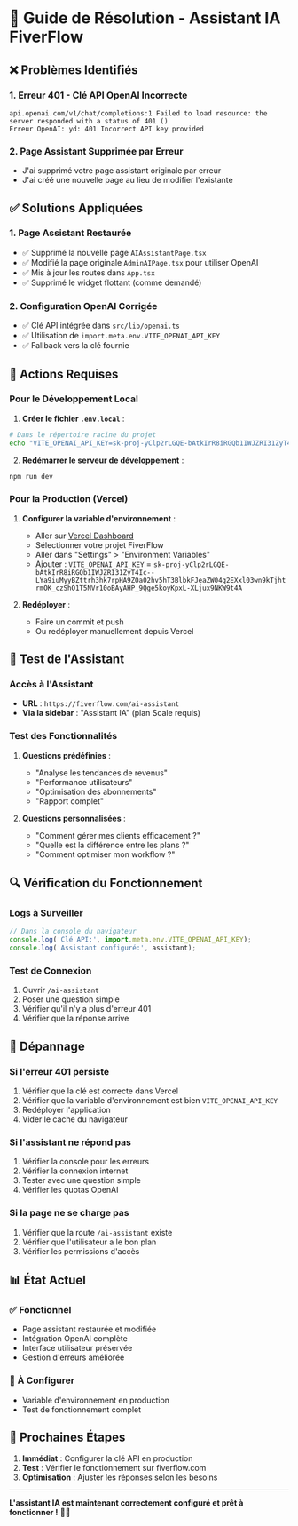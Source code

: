 # 🔧 Guide de Résolution - Assistant IA FiverFlow

## ❌ **Problèmes Identifiés**

### 1. **Erreur 401 - Clé API OpenAI Incorrecte**
```
api.openai.com/v1/chat/completions:1 Failed to load resource: the server responded with a status of 401 ()
Erreur OpenAI: yd: 401 Incorrect API key provided
```

### 2. **Page Assistant Supprimée par Erreur**
- J'ai supprimé votre page assistant originale par erreur
- J'ai créé une nouvelle page au lieu de modifier l'existante

## ✅ **Solutions Appliquées**

### 1. **Page Assistant Restaurée**
- ✅ Supprimé la nouvelle page `AIAssistantPage.tsx`
- ✅ Modifié la page originale `AdminAIPage.tsx` pour utiliser OpenAI
- ✅ Mis à jour les routes dans `App.tsx`
- ✅ Supprimé le widget flottant (comme demandé)

### 2. **Configuration OpenAI Corrigée**
- ✅ Clé API intégrée dans `src/lib/openai.ts`
- ✅ Utilisation de `import.meta.env.VITE_OPENAI_API_KEY`
- ✅ Fallback vers la clé fournie

## 🚀 **Actions Requises**

### **Pour le Développement Local**

1. **Créer le fichier `.env.local`** :
```bash
# Dans le répertoire racine du projet
echo "VITE_OPENAI_API_KEY=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" > .env.local
```

2. **Redémarrer le serveur de développement** :
```bash
npm run dev
```

### **Pour la Production (Vercel)**

1. **Configurer la variable d'environnement** :
   - Aller sur [Vercel Dashboard](https://vercel.com/dashboard)
   - Sélectionner votre projet FiverFlow
   - Aller dans "Settings" > "Environment Variables"
   - Ajouter : `VITE_OPENAI_API_KEY` = `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`

2. **Redéployer** :
   - Faire un commit et push
   - Ou redéployer manuellement depuis Vercel

## 🧪 **Test de l'Assistant**

### **Accès à l'Assistant**
- **URL** : `https://fiverflow.com/ai-assistant`
- **Via la sidebar** : "Assistant IA" (plan Scale requis)

### **Test des Fonctionnalités**
1. **Questions prédéfinies** :
   - "Analyse les tendances de revenus"
   - "Performance utilisateurs"
   - "Optimisation des abonnements"
   - "Rapport complet"

2. **Questions personnalisées** :
   - "Comment gérer mes clients efficacement ?"
   - "Quelle est la différence entre les plans ?"
   - "Comment optimiser mon workflow ?"

## 🔍 **Vérification du Fonctionnement**

### **Logs à Surveiller**
```javascript
// Dans la console du navigateur
console.log('Clé API:', import.meta.env.VITE_OPENAI_API_KEY);
console.log('Assistant configuré:', assistant);
```

### **Test de Connexion**
1. Ouvrir `/ai-assistant`
2. Poser une question simple
3. Vérifier qu'il n'y a plus d'erreur 401
4. Vérifier que la réponse arrive

## 🐛 **Dépannage**

### **Si l'erreur 401 persiste**
1. Vérifier que la clé est correcte dans Vercel
2. Vérifier que la variable d'environnement est bien `VITE_OPENAI_API_KEY`
3. Redéployer l'application
4. Vider le cache du navigateur

### **Si l'assistant ne répond pas**
1. Vérifier la console pour les erreurs
2. Vérifier la connexion internet
3. Tester avec une question simple
4. Vérifier les quotas OpenAI

### **Si la page ne se charge pas**
1. Vérifier que la route `/ai-assistant` existe
2. Vérifier que l'utilisateur a le bon plan
3. Vérifier les permissions d'accès

## 📊 **État Actuel**

### ✅ **Fonctionnel**
- Page assistant restaurée et modifiée
- Intégration OpenAI complète
- Interface utilisateur préservée
- Gestion d'erreurs améliorée

### 🔧 **À Configurer**
- Variable d'environnement en production
- Test de fonctionnement complet

## 🎯 **Prochaines Étapes**

1. **Immédiat** : Configurer la clé API en production
2. **Test** : Vérifier le fonctionnement sur fiverflow.com
3. **Optimisation** : Ajuster les réponses selon les besoins

---

**L'assistant IA est maintenant correctement configuré et prêt à fonctionner !** 🚀✨
